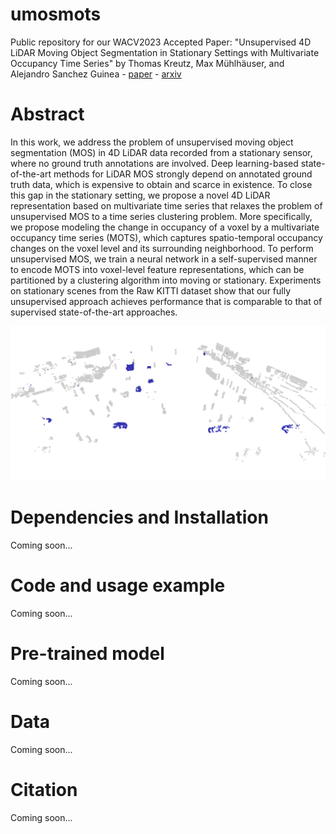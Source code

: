 # umosmots
Public repository for our WACV2023 Accepted Paper: "Unsupervised 4D LiDAR Moving Object Segmentation in Stationary Settings
with Multivariate Occupancy Time Series" by Thomas Kreutz, Max Mühlhäuser, and Alejandro Sanchez Guinea - [paper](https://openaccess.thecvf.com/content/WACV2023/html/Kreutz_Unsupervised_4D_LiDAR_Moving_Object_Segmentation_in_Stationary_Settings_With_WACV_2023_paper.html) - [arxiv](https://arxiv.org/abs/2212.14750)

# Abstract
In this work, we address the problem of unsupervised moving object segmentation (MOS) in 4D LiDAR data recorded from a stationary sensor, where no ground truth annotations are involved. Deep learning-based state-of-the-art methods for LiDAR MOS strongly depend on annotated ground truth data, which is expensive to obtain and scarce in existence.
To close this gap in the stationary setting, we propose a novel 4D LiDAR representation based on multivariate time series that relaxes the problem of unsupervised MOS to a time series clustering problem. More specifically, we propose modeling the change in occupancy of a voxel by a multivariate occupancy time series (MOTS), which captures spatio-temporal occupancy changes on the voxel level and its surrounding neighborhood. To perform unsupervised MOS, we train a neural network in a self-supervised manner to encode MOTS into voxel-level feature representations, which can be partitioned by a clustering algorithm into moving or stationary. Experiments on stationary scenes from the Raw KITTI dataset show that our fully unsupervised approach achieves performance that is comparable to that of supervised state-of-the-art approaches.

![alt text](https://github.com/thkreutz/umosmots/blob/main/demo.gif)

# Dependencies and Installation
Coming soon...

# Code and usage example
Coming soon...

# Pre-trained model
Coming soon...

# Data
Coming soon...

# Citation
Coming soon...
